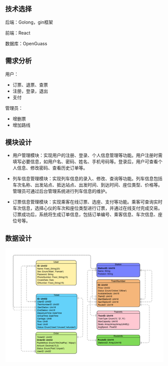 

## 技术选择

后端：Golong，gin框架

前端：React

数据库：OpenGuass

## 需求分析

用户：

- 订票、退票、查票
- 注册，登录，退出
- 支付

管理员：

- 增删票
- 增加路线

## 模块设计

- 用户管理模块：实现用户的注册、登录、个人信息管理等功能。用户注册时需填写必要信息，如用户名、密码、姓名、手机号码等。登录后，用户可查看个人信息、修改密码、查看历史订单等。

- 列车信息管理模块：实现列车信息的录入、修改、查询等功能。列车信息包括车次名称、出发站点、抵达站点、出发时间、到达时间、座位类型、价格等。管理员可通过后台管理系统进行列车信息的维护。

- 订票信息管理模块：实现乘客在线订票、选座、支付等功能。乘客可查询实时车次信息，选择心仪的车次和座位类型进行订票，并通过在线支付完成交易。订票成功后，系统将生成订单信息，包括订单编号、乘客信息、车次信息、座位号等。


## 数据设计

![](./DataType.png)



